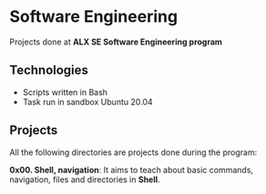 # Software Engineering

Projects done at **ALX SE Software Engineering program**

## Technologies
* Scripts written in Bash
* Task run in sandbox Ubuntu 20.04

## Projects 
All the following directories are projects done during the program:

**0x00. Shell, navigation**: It aims to teach about basic commands, navigation, files and directories in **Shell**.

